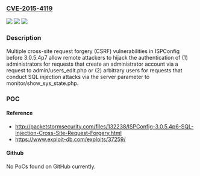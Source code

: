 ### [CVE-2015-4119](https://cve.mitre.org/cgi-bin/cvename.cgi?name=CVE-2015-4119)
![](https://img.shields.io/static/v1?label=Product&message=n%2Fa&color=blue)
![](https://img.shields.io/static/v1?label=Version&message=n%2Fa&color=blue)
![](https://img.shields.io/static/v1?label=Vulnerability&message=n%2Fa&color=brighgreen)

### Description

Multiple cross-site request forgery (CSRF) vulnerabilities in ISPConfig before 3.0.5.4p7 allow remote attackers to hijack the authentication of (1) administrators for requests that create an administrator account via a request to admin/users_edit.php or (2) arbitrary users for requests that conduct SQL injection attacks via the server parameter to monitor/show_sys_state.php.

### POC

#### Reference
- http://packetstormsecurity.com/files/132238/ISPConfig-3.0.5.4p6-SQL-Injection-Cross-Site-Request-Forgery.html
- https://www.exploit-db.com/exploits/37259/

#### Github
No PoCs found on GitHub currently.

